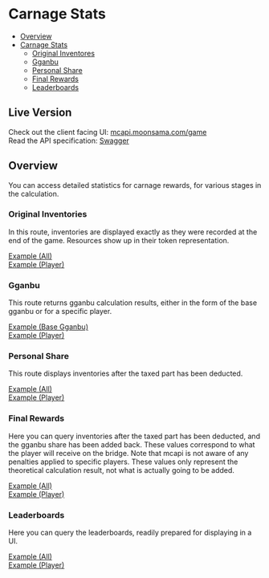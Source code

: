 # Carnage Stats

- [Overview](#overview)
- [Carnage Stats](#carnage-stats)
    - [Original Inventores](#original-inventories)
    - [Gganbu](#gganbu)
    - [Personal Share](#personal-share)
    - [Final Rewards](#final-rewards)
    - [Leaderboards](#leaderboards)

## Live Version

Check out the client facing UI: [mcapi.moonsama.com/game](https://mcapi.moonsama.com/game)  
Read the API specification: [Swagger](../swagger.json)

## Overview

You can access detailed statistics for carnage rewards, for various stages in the calculation.

### Original Inventories

In this route, inventories are displayed exactly as they were recorded at the end of the game. Resources show up in
their token representation.

[Example (All)](https://mcapi.moonsama.com/game/minecraft-carnage-2022-05-08/carnage-stats/result/original)  
[Example (Player)](https://mcapi.moonsama.com/game/minecraft-carnage-2022-05-08/carnage-stats/result/original?player=Donniebigbags)

### Gganbu

This route returns gganbu calculation results, either in the form of the base gganbu or for a specific player.

[Example (Base Gganbu)](https://mcapi.moonsama.com/game/minecraft-carnage-2022-05-08/carnage-stats/result/gganbu)  
[Example (Player)](https://mcapi.moonsama.com/game/minecraft-carnage-2022-05-08/carnage-stats/result/gganbu?player=Donniebigbags)

### Personal Share

This route displays inventories after the taxed part has been deducted.

[Example (All)](https://mcapi.moonsama.com/game/minecraft-carnage-2022-05-08/carnage-stats/result/personal_share)  
[Example (Player)](https://mcapi.moonsama.com/game/minecraft-carnage-2022-05-08/carnage-stats/result/personal_share?player=Donniebigbags)

### Final Rewards

Here you can query inventories after the taxed part has been deducted, and the gganbu share has been added back. These
values correspond to what the player will receive on the bridge. Note that mcapi is not aware of any penalties applied
to specific players. These values only represent the theoretical calculation result, not what is actually going to be
added.

[Example (All)](https://mcapi.moonsama.com/game/minecraft-carnage-2022-05-08/carnage-stats/result/final)  
[Example (Player)](https://mcapi.moonsama.com/game/minecraft-carnage-2022-05-08/carnage-stats/result/final?player=Donniebigbags)

### Leaderboards

Here you can query the leaderboards, readily prepared for displaying in a UI.

[Example (All)](https://mcapi.moonsama.com/game/minecraft-carnage-2022-05-08/carnage-stats/result/original)  
[Example (Player)](https://mcapi.moonsama.com/game/minecraft-carnage-2022-05-08/carnage-stats/result/original?player=Donniebigbags)